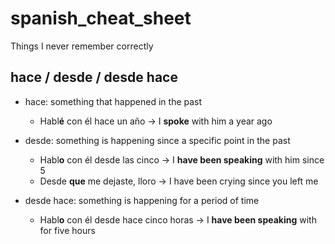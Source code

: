 # spanish_cheat_sheet
Things I never remember correctly

## hace / desde / desde hace

- hace: something that happened in the past
  - Habl**é** con él hace un año -> I **spoke** with him a year ago

- desde: something is happening since a specific point in the past
  - Habl**o** con él desde las cinco -> I **have been speaking** with him since 5
  - Desde **que** me dejaste, lloro -> I have been crying since you left me

- desde hace: something is happening for a period of time
  - Habl**o** con él desde hace cinco horas -> I **have been speaking** with for five hours
